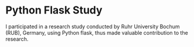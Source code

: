 # Python Flask Study

I participated in a research study conducted by Ruhr University Bochum (RUB), Germany, using Python flask, thus made valuable contribution to the research. 